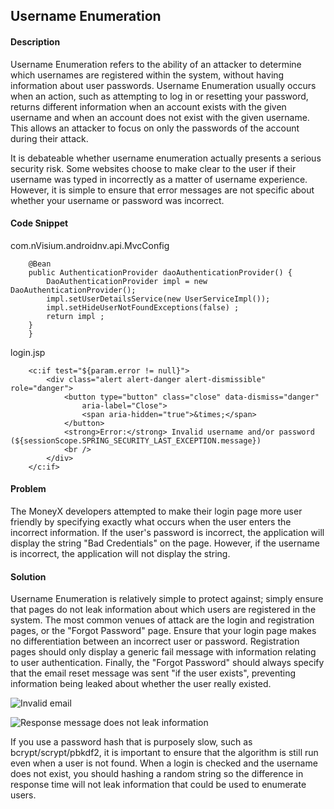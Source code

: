 ## Username Enumeration

#### Description

Username Enumeration refers to the ability of an attacker to determine which usernames are registered within the system, without having information about user passwords. Username Enumeration usually occurs when an action, such as attempting to log in or resetting your password, returns different information when an account exists with the given username and when an account does not exist with the given username. This allows an attacker to focus on only the passwords of the account during their attack.

It is debateable whether username enumeration actually presents a serious security risk. Some websites choose to make clear to the user if their username was typed in incorrectly as a matter of username experience. However, it is simple to ensure that error messages are not specific about whether your username or password was incorrect.

#### Code Snippet

com.nVisium.androidnv.api.MvcConfig

```
    @Bean
    public AuthenticationProvider daoAuthenticationProvider() {
        DaoAuthenticationProvider impl = new DaoAuthenticationProvider();
        impl.setUserDetailsService(new UserServiceImpl());
        impl.setHideUserNotFoundExceptions(false) ;
        return impl ;
    }
	}

```
login.jsp

```
	<c:if test="${param.error != null}">
		<div class="alert alert-danger alert-dismissible" role="danger">
			<button type="button" class="close" data-dismiss="danger"
				aria-label="Close">
				<span aria-hidden="true">&times;</span>
			</button>
			<strong>Error:</strong> Invalid username and/or password (${sessionScope.SPRING_SECURITY_LAST_EXCEPTION.message})
			<br />
		</div>
	</c:if>
```

#### Problem

The MoneyX developers attempted to make their login page more user friendly by specifying exactly what occurs when the user enters the incorrect information. If the user's password is incorrect, the application will display the string "Bad Credentials" on the page. However, if the username is incorrect, the application will not display the string.

#### Solution

Username Enumeration is relatively simple to protect against; simply ensure that pages do not leak information about which users are registered in the system. The most common venues of attack are the login and registration pages, or the "Forgot Password" page. Ensure that your login page makes no differentiation between an incorrect user or password. Registration pages should only display a generic fail message with information relating to user authentication. Finally, the "Forgot Password" should always specify that the email reset message was sent "if the user exists", preventing information being leaked about whether the user really existed.

![Invalid email](https://i.imgur.com/3zoKPEE.png)

![Response message does not leak information](https://i.imgur.com/NwO4dOg.png)

If you use a password hash that is purposely slow, such as bcrypt/scrypt/pbkdf2, it is important to ensure that the algorithm is still run even when a user is not found. When a login is checked and the username does not exist, you should hashing a random string so the difference in response time will not leak information that could be used to enumerate users.